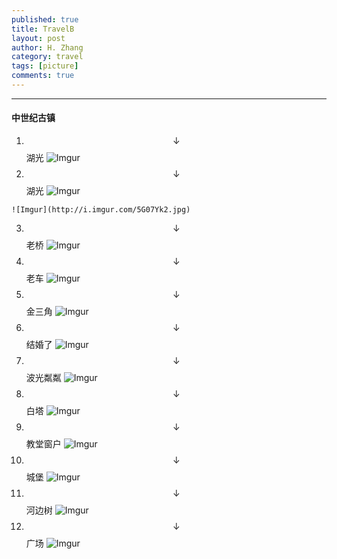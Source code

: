 ```yaml
---
published: true
title: TravelB
layout: post
author: H. Zhang
category: travel
tags: [picture]
comments: true
---
```

<!-- In Bruges, 2016.09.24 -->
---

#### 中世纪古镇 ####
1. $$\downarrow$$ 湖光
![Imgur](http://i.imgur.com/iv16nJa.jpg)
2.  $$\downarrow$$ 湖光
![Imgur](http://i.imgur.com/NT1m8JQ.jpg)
<!--more-->
	![Imgur](http://i.imgur.com/5G07Yk2.jpg)
3. $$\downarrow$$ 老桥 
![Imgur](http://i.imgur.com/xLOYMxF.jpg)
4. $$\downarrow$$ 老车
![Imgur](http://i.imgur.com/N4BjIYt.jpg)
5. $$\downarrow$$ 金三角 
![Imgur](http://i.imgur.com/OvezyVc.jpg)
6. $$\downarrow$$ 结婚了
![Imgur](http://i.imgur.com/lrPcKcm.jpg)
7. $$\downarrow$$ 波光粼粼
![Imgur](http://i.imgur.com/pfCCLc9.jpg)
9. $$\downarrow$$ 白塔
![Imgur](http://i.imgur.com/jkyOZkq.jpg)
10. $$\downarrow$$ 教堂窗户 
![Imgur](http://i.imgur.com/t9avT6s.jpg)
11. $$\downarrow$$ 城堡 
![Imgur](http://i.imgur.com/JN8DjTd.jpg)
12. $$\downarrow$$ 河边树
![Imgur](http://i.imgur.com/iBWPOJV.jpg)
13. $$\downarrow$$ 广场 
![Imgur](http://i.imgur.com/FRSkJkG.jpg)




<!-- <center><embed src="http://gohom.win/HomPDF/mou.pdf" width="850" height="600"></center>
-->
